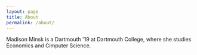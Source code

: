 ```yaml
---
layout: page
title: About
permalink: /about/
---
```


Madison Minsk is a Dartmouth '19 at Dartmouth College, where she studies Economics and Cimputer Science.
